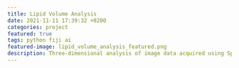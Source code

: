```yaml
---
title: Lipid Volume Analysis
date: 2021-11-11 17:39:32 +0200
categories: project
featured: true
tags: python fiji ai
featured-image: lipid_volume_analysis_featured.png
description: Three-dimensional analysis of image data acquired using Spinning Disk Confocal Microscopy (SDCM) showing lipid structures.
---
```

